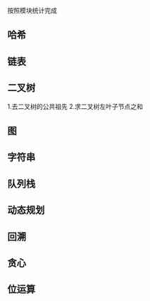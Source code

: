 按照模块统计完成

## 哈希

## 链表

## 二叉树
1.去二叉树的公共祖先
2.求二叉树左叶子节点之和



## 图

## 字符串

## 队列栈

## 动态规划

## 回溯

## 贪心

## 位运算















